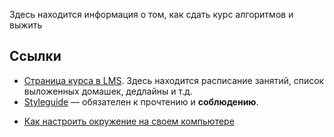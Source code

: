 Здесь находится информация о том, как сдать курс алгоритмов и выжить


## Ссылки

* [Страница курса в LMS](https://lk.yandexdataschool.ru/courses/2020-autumn/7.821-algorithms-1/). Здесь находится расписание занятий, список выложенных домашек, дедлайны и т.д.
* [Styleguide](./styleguide.md) &mdash; обязателен к прочтению и **соблюдению**.
<!-- * [Как сдавать домашние задания](./assignments.md) -->
* [Как настроить окружение на своем компьютере](./environment.md)


<!-- ## FAQ -->

<!-- * Почему за посылки в Яндекс.Контест снимаются баллы? [Читай вики](./assignments.md#Вердикты-по-задаче) -->
<!-- * ... -->